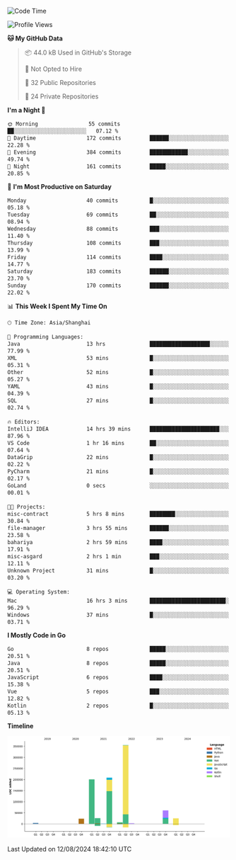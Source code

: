 <!--START_SECTION:waka-->
![Code Time](http://img.shields.io/badge/Code%20Time-2%2C587%20hrs%2026%20mins-blue)

![Profile Views](http://img.shields.io/badge/Profile%20Views-0-blue)

**🐱 My GitHub Data** 

> 📦 44.0 kB Used in GitHub's Storage 
 > 
> 🚫 Not Opted to Hire
 > 
> 📜 32 Public Repositories 
 > 
> 🔑 24 Private Repositories 
 > 
**I'm a Night 🦉** 

```text
🌞 Morning                55 commits          ██░░░░░░░░░░░░░░░░░░░░░░░   07.12 % 
🌆 Daytime                172 commits         ██████░░░░░░░░░░░░░░░░░░░   22.28 % 
🌃 Evening                384 commits         ████████████░░░░░░░░░░░░░   49.74 % 
🌙 Night                  161 commits         █████░░░░░░░░░░░░░░░░░░░░   20.85 % 
```
📅 **I'm Most Productive on Saturday** 

```text
Monday                   40 commits          █░░░░░░░░░░░░░░░░░░░░░░░░   05.18 % 
Tuesday                  69 commits          ██░░░░░░░░░░░░░░░░░░░░░░░   08.94 % 
Wednesday                88 commits          ███░░░░░░░░░░░░░░░░░░░░░░   11.40 % 
Thursday                 108 commits         ███░░░░░░░░░░░░░░░░░░░░░░   13.99 % 
Friday                   114 commits         ████░░░░░░░░░░░░░░░░░░░░░   14.77 % 
Saturday                 183 commits         ██████░░░░░░░░░░░░░░░░░░░   23.70 % 
Sunday                   170 commits         ██████░░░░░░░░░░░░░░░░░░░   22.02 % 
```


📊 **This Week I Spent My Time On** 

```text
🕑︎ Time Zone: Asia/Shanghai

💬 Programming Languages: 
Java                     13 hrs              ███████████████████░░░░░░   77.99 % 
XML                      53 mins             █░░░░░░░░░░░░░░░░░░░░░░░░   05.31 % 
Other                    52 mins             █░░░░░░░░░░░░░░░░░░░░░░░░   05.27 % 
YAML                     43 mins             █░░░░░░░░░░░░░░░░░░░░░░░░   04.39 % 
SQL                      27 mins             █░░░░░░░░░░░░░░░░░░░░░░░░   02.74 % 

🔥 Editors: 
IntelliJ IDEA            14 hrs 39 mins      ██████████████████████░░░   87.96 % 
VS Code                  1 hr 16 mins        ██░░░░░░░░░░░░░░░░░░░░░░░   07.64 % 
DataGrip                 22 mins             █░░░░░░░░░░░░░░░░░░░░░░░░   02.22 % 
PyCharm                  21 mins             █░░░░░░░░░░░░░░░░░░░░░░░░   02.17 % 
GoLand                   0 secs              ░░░░░░░░░░░░░░░░░░░░░░░░░   00.01 % 

🐱‍💻 Projects: 
misc-contract            5 hrs 8 mins        ████████░░░░░░░░░░░░░░░░░   30.84 % 
file-manager             3 hrs 55 mins       ██████░░░░░░░░░░░░░░░░░░░   23.58 % 
bahariya                 2 hrs 59 mins       ████░░░░░░░░░░░░░░░░░░░░░   17.91 % 
misc-asgard              2 hrs 1 min         ███░░░░░░░░░░░░░░░░░░░░░░   12.11 % 
Unknown Project          31 mins             █░░░░░░░░░░░░░░░░░░░░░░░░   03.20 % 

💻 Operating System: 
Mac                      16 hrs 3 mins       ████████████████████████░   96.29 % 
Windows                  37 mins             █░░░░░░░░░░░░░░░░░░░░░░░░   03.71 % 
```

**I Mostly Code in Go** 

```text
Go                       8 repos             █████░░░░░░░░░░░░░░░░░░░░   20.51 % 
Java                     8 repos             █████░░░░░░░░░░░░░░░░░░░░   20.51 % 
JavaScript               6 repos             ████░░░░░░░░░░░░░░░░░░░░░   15.38 % 
Vue                      5 repos             ███░░░░░░░░░░░░░░░░░░░░░░   12.82 % 
Kotlin                   2 repos             █░░░░░░░░░░░░░░░░░░░░░░░░   05.13 % 
```



**Timeline**

![Lines of Code chart](https://raw.githubusercontent.com/youtiaoguagua/youtiaoguagua/master/assets/bar_graph.png)


 Last Updated on 12/08/2024 18:42:10 UTC
<!--END_SECTION:waka-->